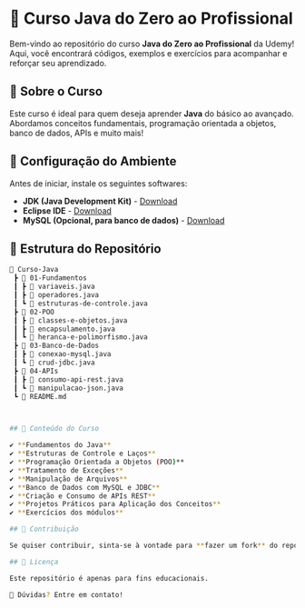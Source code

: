 # 🚀 Curso Java do Zero ao Profissional

Bem-vindo ao repositório do curso **Java do Zero ao Profissional** da Udemy! Aqui, você encontrará códigos, exemplos e exercícios para acompanhar e reforçar seu aprendizado.

## 📖 Sobre o Curso

Este curso é ideal para quem deseja aprender **Java** do básico ao avançado. Abordamos conceitos fundamentais, programação orientada a objetos, banco de dados, APIs e muito mais!

## 🔧 Configuração do Ambiente

Antes de iniciar, instale os seguintes softwares:

- **JDK (Java Development Kit)** - [Download](https://www.oracle.com/java/technologies/javase-downloads.html)
- **Eclipse IDE** - [Download](https://www.eclipse.org/downloads/)
- **MySQL (Opcional, para banco de dados)** - [Download](https://dev.mysql.com/downloads/installer/)

## 📂 Estrutura do Repositório

```bash
📂 Curso-Java
 ┣ 📂 01-Fundamentos
 ┃ ┣ 📜 variaveis.java
 ┃ ┣ 📜 operadores.java
 ┃ ┗ 📜 estruturas-de-controle.java
 ┣ 📂 02-POO
 ┃ ┣ 📜 classes-e-objetos.java
 ┃ ┣ 📜 encapsulamento.java
 ┃ ┗ 📜 heranca-e-polimorfismo.java
 ┣ 📂 03-Banco-de-Dados
 ┃ ┣ 📜 conexao-mysql.java
 ┃ ┗ 📜 crud-jdbc.java
 ┣ 📂 04-APIs
 ┃ ┣ 📜 consumo-api-rest.java
 ┃ ┗ 📜 manipulacao-json.java
 ┗ 📜 README.md



## 📌 Conteúdo do Curso

✔️ **Fundamentos do Java**  
✔️ **Estruturas de Controle e Laços**  
✔️ **Programação Orientada a Objetos (POO)**  
✔️ **Tratamento de Exceções**  
✔️ **Manipulação de Arquivos**  
✔️ **Banco de Dados com MySQL e JDBC**  
✔️ **Criação e Consumo de APIs REST**  
✔️ **Projetos Práticos para Aplicação dos Conceitos**  
✔️ **Exercícios dos módulos**  

## 🤝 Contribuição

Se quiser contribuir, sinta-se à vontade para **fazer um fork** do repositório e abrir um **pull request**.  

## 📜 Licença

Este repositório é apenas para fins educacionais.  

📩 Dúvidas? Entre em contato!  

